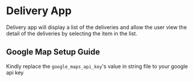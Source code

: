 # Delivery App
Delivery app will display a list of the deliveries and allow the user view the detail of the deliveries by selecting the item in the list.

## Google Map Setup Guide
Kindly replace the `google_maps_api_key`'s value in string file to your google api key